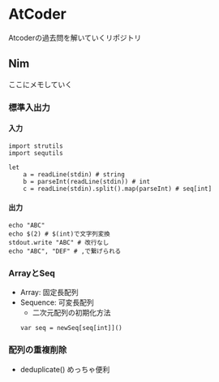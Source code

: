 # AtCoder
Atcoderの過去問を解いていくリポジトリ

## Nim
ここにメモしていく

### 標準入出力
#### 入力
```
import strutils
import sequtils

let 
    a = readLine(stdin) # string
    b = parseInt(readLine(stdin)) # int
    c = readLine(stdin).split().map(parseInt) # seq[int]
```

#### 出力
```
echo "ABC"
echo $(2) # $(int)で文字列変換
stdout.write "ABC" # 改行なし
echo "ABC", "DEF" # ,で繋げられる
```

### ArrayとSeq
- Array: 固定長配列
- Sequence: 可変長配列
    - 二次元配列の初期化方法
     ```
     var seq = newSeq[seq[int]]()
     ```

### 配列の重複削除
- deduplicate()
めっちゃ便利